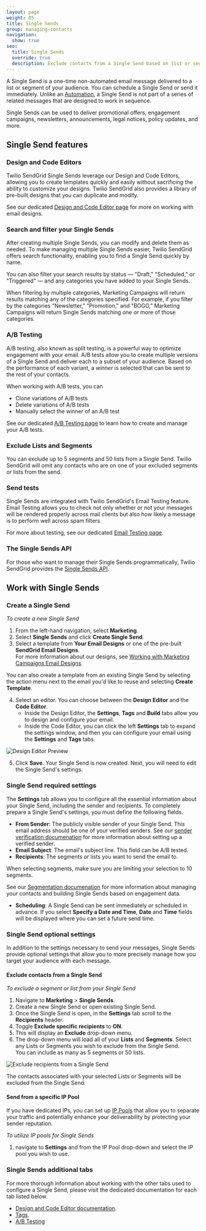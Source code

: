 ```yaml
---
layout: page
weight: 85
title: Single Sends
group: managing-contacts
navigation:
  show: true
seo:
  title: Single Sends
  override: true
  description: Exclude contacts from a Single Send based on list or segment membership.
---
```


A Single Send is a one-time non-automated email message delivered to a list or segment of your audience. You can schedule a Single Send or send it immediately. Unlike an [Automation]({{root_url}}/glossary/automated-email/), a Single Send is not part of a series of related messages that are designed to work in sequence.

Single Sends can be used to deliver promotional offers, engagement campaigns, newsletters, announcements, legal notices, policy updates, and more.

## Single Send features

### Design and Code Editors

Twilio SendGrid Single Sends leverage our Design and Code Editors, allowing you to create templates quickly and easily without sacrificing the ability to customize your designs. Twilio SendGrid also provides a library of pre-built designs that you can duplicate and modify.

See our dedicated [Design and Code Editor page]({{root_url}}/ui/sending-email/editor/) for more on working with email designs.

### Search and filter your Single Sends

After creating multiple Single Sends, you can modify and delete them as needed. To make managing multiple Single Sends easier, Twilio SendGrid offers search functionality, enabling you to find a Single Send quickly by name.

You can also filter your search results by status — "Draft," "Scheduled," or "Triggered" — and any categories you have added to your Single Sends.

When filtering by multiple categories, Marketing Campaigns will return results matching any of the categories specified. For example, if you filter by the categories "Newsletter," "Promotion," and "BOGO," Marketing Campaigns will return Single Sends matching one _or_ more of those categories.

### A/B Testing

A/B testing, also known as split testing, is a powerful way to optimize engagement with your email. A/B tests allow you to create multiple versions of a Single Send and deliver each to a subset of your audience. Based on the performance of each variant, a _winner_ is selected that can be sent to the rest of your contacts.

When working with A/B tests, you can

* Clone variations of A/B tests
* Delete variations of A/B tests
* Manually select the winner of an A/B test

See our dedicated [A/B Testing page]({{root_url}}/ui/sending-email/a-b-testing/) to learn how to create and manage your A/B tests.

### Exclude Lists and Segments

You can exclude up to 5 segments and 50 lists from a Single Send. Twilio SendGrid will omit any contacts who are on one of your excluded segments or lists from the send.

### Send tests

Single Sends are integrated with Twilio SendGrid's Email Testing feature. Email Testing allows you to check not only whether or not your messages will be rendered properly across mail clients but also how likely a message is to perform well across spam filters.

For more about testing, see our dedicated [Email Testing page]({{root_url}}/ui/sending-email/email-testing/).

### The Single Sends API

For those who want to manage their Single Sends programmatically, Twilio SendGrid provides the [Single Sends API]({{root_url}}/api-reference/).

## Work with Single Sends 

### Create a Single Send

_To create a new Single Send_

1. From the left-hand navigation, select **Marketing**.
2. Select **Single Sends** and click **Create Single Send**.
3. Select a template from **Your Email Designs** or one of the pre-built **SendGrid Email Designs**.
   <br> For more information about our designs, see [Working with Marketing Campaigns Email Designs]({{root_url}}/ui/sending-email/working-with-marketing-campaigns-email-designs/).

<call-out>

You can also create a template from an existing Single Send by selecting the action menu next to the email you'd like to reuse and selecting **Create Template**.

</call-out>

4. Select an editor. You can choose between the **Design Editor** and the **Code Editor**.
   - Inside the Design Editor, the **Settings**, **Tags** and **Build** tabs allow you to design and configure your email.
   - Inside the Code Editor, you can click the left **Settings** tab to expand the settings window, and then you can configure your email using the **Settings** and **Tags** tabs.

![]({{root_url}}/img/design-editor-preview.png 'Design Editor Preview')

5. Click **Save**. Your Single Send is now created. Next, you will need to edit the Single Send's settings.

### Single Send required settings

The **Settings** tab allows you to configure all the essential information about your Single Send, including the sender and recipients. To completely prepare a Single Send's settings, you must define the following fields.

- **From Sender**: The publicly visible sender of your Single Send. This email address should be one of your verified senders. See our [sender verification documenation]({{root_url}}/ui/sending-email/sender-verification/) for more information about setting up a verified sender.
- **Email Subject**: The email's subject line. This field can be A/B tested.
- **Recipients**: The segments or lists you want to send the email to.

<call-out type="warning">

When selecting segments, make sure you are limiting your selection to 10 segments.

See our [Segmentation documenation]({{root_url}}/ui/managing-contacts/segmenting-your-contacts/) for more information about managing your contacts and building Single Sends based on engagement data.

</call-out>

- **Scheduling**: A Single Send can be sent immediately or scheduled in advance. If you select **Specify a Date and Time**, **Date** and **Time** fields will be displayed where you can set a future send time.

### Single Send optional settings

In addition to the settings necessary to send your messages, Single Sends provide optional settings that allow you to more precisely manage how you target your audience with each message.

#### Exclude contacts from a Single Send

_To exclude a segment or list from your Single Send_

1. Navigate to **Marketing** > **Single Sends**.
2. Create a new Single Send or open existing Single Send.
3. Once the Single Send is open, in the **Settings** tab scroll to the **Recipients** header.
4. Toggle **Exclude specific recipients** to **ON**.
5. This will display an **Exclude** drop-down menu.
6. The drop-down menu will load all of your **Lists** and **Segments**. Select any Lists or Segments you wish to exclude from the Single Send.
  <br /> You can include as many as 5 segments or 50 lists.

![Exclude recipients from a Single Send]({{root_url}}/img/single-sends-exclude-recipients.png 'Exclude recipients')

The contacts associated with your selected Lists or Segments will be excluded from the Single Send.

#### Send from a specific IP Pool

If you have dedicated IPs, you can set up [IP Pools]({{root_url}}/ui/account-and-settings/ip-pools/) that allow you to separate your traffic and potentially enhance your deliverability by protecting your sender reputation.

_To utilize IP pools for Single Sends_

1. navigate to **Settings** and from the IP Pool drop-down and select the IP pool you wish to use.

### Single Sends additional tabs

For more thorough information about working with the other tabs used to configure a Single Send, please visit the dedicated documentation for each tab listed below.

* [Design and Code Editor documentation]({{root_url}}/ui/sending-email/editor/).
* [Tags]({{root_url}}/ui/sending-email/editor/#substitution-tags).
* [A/B Testing](/{{root_url}}/ui/sending-email/a-b-testing/)
